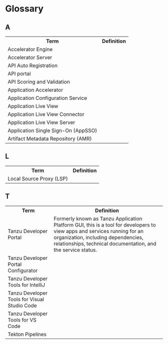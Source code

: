 # Glossary

<!-- Add the ToC link AFTER TAP v1.6 is released. It won't be ready for TAP v1.6. -->
<!-- Remember to [prettify the table](https://confluence.eng.vmware.com/display/MIX/Configuring+VS+Code) after adding to it. -->
<!-- https://jira.eng.vmware.com/browse/TANZUSC-3902 is the Product issue -->

## A

<table>
    <tr>
        <th>Term</th>
        <th>Definition</th>
    </tr>
    <tr>
        <td>Accelerator Engine</td>
        <td></td>
    </tr>
    <tr>
        <td>Accelerator Server</td>
        <td></td>
    </tr>
    <tr>
        <td>API Auto Registration</td>
        <td></td>
    </tr>
    <tr>
        <td>API portal</td>
        <td></td>
    </tr>
    <tr>
        <td>API Scoring and Validation</td>
        <td></td>
    </tr>
    <tr>
        <td>Application Accelerator</td>
        <td></td>
    </tr>
    <tr>
        <td>Application Configuration Service</td>
        <td></td>
    </tr>
    <tr>
        <td>Application Live View</td>
        <td></td>
    </tr>
    <tr>
        <td>Application Live View Connector</td>
        <td></td>
    </tr>
    <tr>
        <td>Application Live View Server</td>
        <td></td>
    </tr>
    <tr>
        <td>Application Single Sign-On (AppSSO)</td>
        <td></td>
    </tr>
    <tr>
        <td>Artifact Metadata Repository (AMR)</td>
        <td></td>
    </tr>
</table>

## L

<table>
    <tr>
        <th>Term</th>
        <th>Definition</th>
    </tr>
    <tr>
        <td>Local Source Proxy (LSP)</td>
        <td></td>
    </tr>
</table>

## T

<table>
    <tr>
        <th>Term</th>
        <th>Definition</th>
    </tr>
    <tr>
        <td>Tanzu Developer Portal</td>
        <td>Formerly known as Tanzu Application Platform GUI, this is a tool for developers to view
            apps and services running for an organization, including dependencies, relationships,
            technical documentation, and the service status.</td>
    </tr>
    <tr>
        <td>Tanzu Developer Portal Configurator</td>
        <td></td>
    </tr>
    <tr>
        <td>Tanzu Developer Tools for IntelliJ</td>
        <td></td>
    </tr>
    <tr>
        <td>Tanzu Developer Tools for Visual Studio Code</td>
        <td></td>
    </tr>
    <tr>
        <td>Tanzu Developer Tools for VS Code</td>
        <td></td>
    </tr>
    <tr>
        <td>Tekton Pipelines</td>
        <td></td>
    </tr>
</table>
